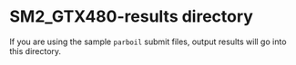 
SM2_GTX480-results directory
============================

If you are using the sample `parboil` submit files, output results will go into
this directory.

